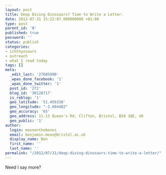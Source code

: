 ```yaml
---
layout: post
title: Deep Diving Dinosaurs? Time to Write a Letter.
date: 2012-07-31 15:22:07.000000000 +01:00
type: post
parent_id: '0'
published: true
password: ''
status: publish
categories:
- ichthyosaurs
- outreach
- what I read today
tags: []
meta:
  _edit_last: '27605990'
  _wpas_done_facebook: '1'
  _wpas_done_twitter: '1'
  post_id: '272'
  blog_id: '30128717'
  is_reblog: '1'
  geo_latitude: '51.456338'
  geo_longitude: "-2.604482"
  geo_accuracy: '65'
  geo_address: 11-13 Queen's Rd, Clifton, Bristol, BS8 1QE, UK
  geo_public: '1'
author:
  login: moononthebones
  email: benjamin.moon@bristol.ac.uk
  display_name: Ben
  first_name: ''
  last_name: ''
permalink: "/2012/07/31/deep-diving-dinosaurs-time-to-write-a-letter/"
---
```

<p>Need I say more?</p>
